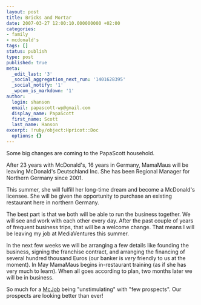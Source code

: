 ```yaml
---
layout: post
title: Bricks and Mortar
date: 2007-03-27 12:00:10.000000000 +02:00
categories:
- family
- mcdonald's
tags: []
status: publish
type: post
published: true
meta:
  _edit_last: '3'
  _social_aggregation_next_run: '1401628395'
  _social_notify: '1'
  _wpcom_is_markdown: '1'
author:
  login: shanson
  email: papascott-wp@gmail.com
  display_name: PapaScott
  first_name: Scott
  last_name: Hanson
excerpt: !ruby/object:Hpricot::Doc
  options: {}
---
```

<p>Some big changes are coming to the PapaScott household.</p>
<p>After 23 years with McDonald's, 16 years in Germany, MamaMaus will be leaving McDonald's Deutschland Inc. She has been Regional Manager for Northern Germany since 2001.</p>
<p>This summer, she will fulfill her long-time dream and become a McDonald's licensee. She will be given the opportunity to purchase an existing restaurant here in northern Germany.</p>
<p>The best part is that we both will be able to run the business together. We will see and work with each other every day. After the past couple of years of frequent business trips, that will be a welcome change. That means I will be leaving my job at MediaVentures this summer.</p>
<p>In the next few weeks we will be arranging a few details like founding the business, signing the franchise contract, and arranging the financing of several hundred thousand Euros (our banker is <em>very</em> friendly to us at the moment). In May MamaMaus begins in-restaurant training (as if she has very much to learn). When all goes according to plan, two months later we will be in business.</p>
<p>So much for a <a href="https://www.papascott.de/archives/2007/03/20/mcdonald%e2%80%99s-seeks-to-redefine-%e2%80%98mcjob%e2%80%99/">McJob</a> being "unstimulating" with "few prospects". Our prospects are looking better than ever!</p>
